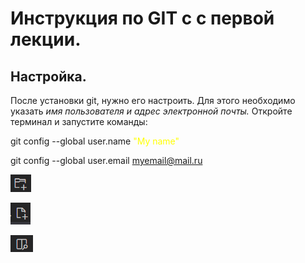 # Инструкция по GIT c с первой лекции.

## Настройка.

После установки git, нужно его настроить. Для этого необходимо указать *имя пользователя и адрес электронной почты.* Откройте терминал и запустите команды:

git config --global user.name <span style="color:yellow">"My name"</span> 

git config --global user.email myemail@mail.ru





![avatar](/new_folder.png.png)

![avatar](/new_file.png.png)

![avatar](/preview.png.png)

